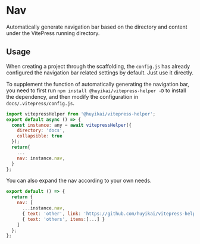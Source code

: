 # Nav

Automatically generate navigation bar based on the directory and content under the VitePress running directory.

## Usage

When creating a project through the scaffolding, the `config.js` has already configured the navigation bar related settings by default. Just use it directly.

To supplement the function of automatically generating the navigation bar, you need to first run `npm install @huyikai/vitepress-helper -D` to install the dependency, and then modify the configuration in `docs/.vitepress/config.js`.

```js
import vitepressHelper from '@huyikai/vitepress-helper';
export default async () => {
  const instance: any = await vitepressHelper({
    directory: 'docs',
    collapsible: true
  });
  return{
    ...
    nav: instance.nav,
  }
};
```

You can also expand the nav according to your own needs.

```js
export default () => {
  return {
    nav: [
      ...instance.nav,
      { text: 'other', link: 'https://github.com/huyikai/vitepress-helper' },
      { text: 'others', items:[...] }
    ]
  };
};
```

